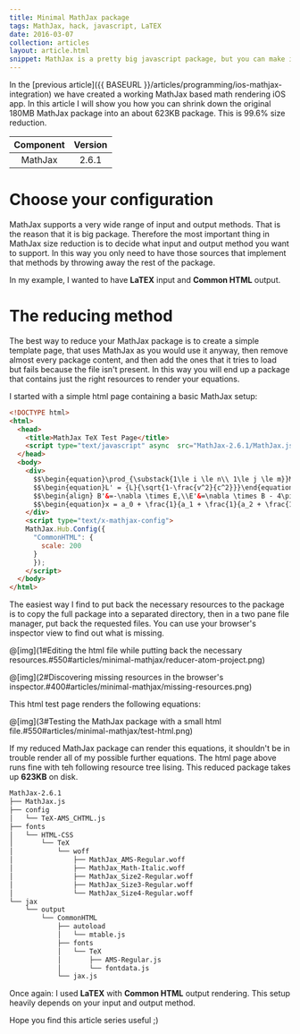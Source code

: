 ```yaml
---
title: Minimal MathJax package
tags: MathJax, hack, javascript, LaTEX
date: 2016-03-07
collection: articles
layout: article.html
snippet: MathJax is a pretty big javascript package, but you can make it work after you stripped off most of the files. The final package size could be around 623KB.
---
```



In the [previous article]({{ BASEURL }}/articles/programming/ios-mathjax-integration) we have created a working MathJax based math rendering iOS app. In this article I will show you how you can shrink down the original 180MB MathJax package into an about 623KB package. This is 99.6% size reduction.

| Component | Version |
|:---------:|:-------:|
| MathJax   | 2.6.1   |

# Choose your configuration

MathJax supports a very wide range of input and output methods. That is the reason that it is big package. Therefore the most important thing in MathJax size reduction is to decide what input and output method you want to support. In this way you only need to have those sources that implement that methods by throwing away the rest of the package.

In my example, I wanted to have __LaTEX__ input and __Common HTML__ output.

# The reducing method

The best way to reduce your MathJax package is to create a simple template page, that uses MathJax as you would use it anyway, then remove almost every package content, and then add the ones that it tries to load but fails because the file isn't present. In this way you will end up a package that contains just the right resources to render your equations.

I started with a simple html page containing a basic MathJax setup:

``` html
<!DOCTYPE html>
<html>
  <head>
    <title>MathJax TeX Test Page</title>
    <script type="text/javascript" async  src="MathJax-2.6.1/MathJax.js?config=TeX-AMS_CHTML"></script>
  </head>
  <body>
    <div>
      $$\begin{equation}\prod_{\substack{1\le i \le n\\ 1\le j \le m}}M_{i,j} \end{equation}$$
      $$\begin{equation}L' = {L}{\sqrt{1-\frac{v^2}{c^2}}}\end{equation} $$
      $$\begin{align} B'&=-\nabla \times E,\\E'&=\nabla \times B - 4\pi j,\end{align} $$
      $$\begin{equation}x = a_0 + \frac{1}{a_1 + \frac{1}{a_2 + \frac{1}{a_3 + a_4}}}\end{equation} $$
    </div>
    <script type="text/x-mathjax-config">
    MathJax.Hub.Config({
      "CommonHTML": {
        scale: 200
      }
      });
    </script>
  </body>
</html>
```
The easiest way I find to put back the necessary resources to the package is to copy the full package into a separated directory, then in a two pane file manager, put back the requested files. You can use your browser's inspector view to find out what is missing.

@[img](1#Editing the html file while putting back the necessary resources.#550#articles/minimal-mathjax/reducer-atom-project.png)

@[img](2#Discovering missing resources in the browser's inspector.#400#articles/minimal-mathjax/missing-resources.png)

This html test page renders the following equations:

@[img](3#Testing the MathJax package with a small html file.#550#articles/minimal-mathjax/test-html.png)

If my reduced MathJax package can render this equations, it shouldn't be in trouble render all of my possible further equations. The html page above runs fine with teh following resource tree lising. This reduced package takes up __623KB__ on disk.

``` bash
MathJax-2.6.1
├── MathJax.js
├── config
│   └── TeX-AMS_CHTML.js
├── fonts
│   └── HTML-CSS
│       └── TeX
│           └── woff
│               ├── MathJax_AMS-Regular.woff
│               ├── MathJax_Math-Italic.woff
│               ├── MathJax_Size2-Regular.woff
│               ├── MathJax_Size3-Regular.woff
│               └── MathJax_Size4-Regular.woff
└── jax
    └── output
        └── CommonHTML
            ├── autoload
            │   └── mtable.js
            ├── fonts
            │   └── TeX
            │       ├── AMS-Regular.js
            │       └── fontdata.js
            └── jax.js
```

Once again: I used __LaTEX__ with __Common HTML__ output rendering. This setup heavily depends on your input and output method.

Hope you find this article series useful ;)

